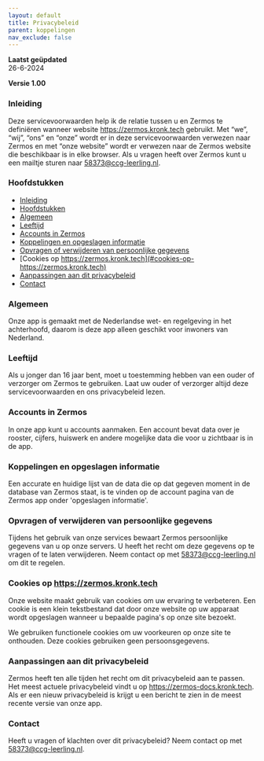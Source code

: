 ```yaml
---
layout: default
title: Privacybeleid
parent: koppelingen
nav_exclude: false
---
```


**Laatst geüpdated**  
26-6-2024

**Versie 1.00**

### Inleiding
Deze servicevoorwaarden help ik de relatie tussen u en Zermos te definiëren wanneer website https://zermos.kronk.tech gebruikt. Met “we”, “wij”, “ons” en “onze” wordt er in deze servicevoorwaarden verwezen naar Zermos en met “onze website” wordt er verwezen naar de Zermos website die beschikbaar is in elke browser. Als u vragen heeft over Zermos kunt u een mailtje sturen naar 58373@ccg-leerling.nl.

### Hoofdstukken
- [Inleiding](#inleiding)
- [Hoofdstukken](#hoofdstukken)
- [Algemeen](#algemeen)
- [Leeftijd](#leeftijd)
- [Accounts in Zermos](#accounts-in-zermos)
- [Koppelingen en opgeslagen informatie](#koppelingen-en-opgeslagen-informatie)
- [Opvragen of verwijderen van persoonlijke gegevens](#opvragen-of-verwijderen-van-persoonlijke-gegevens)
- [Cookies op https://zermos.kronk.tech](#cookies-op-https://zermos.kronk.tech)
- [Aanpassingen aan dit privacybeleid](#aanpassingen-aan-dit-privacybeleid)
- [Contact](#contact)

### Algemeen
Onze app is gemaakt met de Nederlandse wet- en regelgeving in het achterhoofd, daarom is deze app alleen geschikt voor inwoners van Nederland.

### Leeftijd
Als u jonger dan 16 jaar bent, moet u toestemming hebben van een ouder of verzorger om Zermos te gebruiken. Laat uw ouder of verzorger altijd deze servicevoorwaarden en ons privacybeleid lezen.

### Accounts in Zermos
In onze app kunt u accounts aanmaken. Een account bevat data over je rooster, cijfers, huiswerk en andere mogelijke data die voor u zichtbaar is in de app.

### Koppelingen en opgeslagen informatie
Een accurate en huidige lijst van de data die op dat gegeven moment in de database van Zermos staat, is te vinden op de account pagina van de Zermos app onder 'opgeslagen informatie'.

### Opvragen of verwijderen van persoonlijke gegevens
Tijdens het gebruik van onze services bewaart Zermos persoonlijke gegevens van u op onze servers. U heeft het recht om deze gegevens op te vragen of te laten verwijderen. Neem contact op met 58373@ccg-leerling.nl om dit te regelen.

### Cookies op https://zermos.kronk.tech
Onze website maakt gebruik van cookies om uw ervaring te verbeteren. Een cookie is een klein tekstbestand dat door onze website op uw apparaat wordt opgeslagen wanneer u bepaalde pagina's op onze site bezoekt.

We gebruiken functionele cookies om uw voorkeuren op onze site te onthouden. Deze cookies gebruiken geen persoonsgegevens.

### Aanpassingen aan dit privacybeleid
Zermos heeft ten alle tijden het recht om dit privacybeleid aan te passen. Het meest actuele privacybeleid vindt u op https://zermos-docs.kronk.tech. Als er een nieuw privacybeleid is krijgt u een bericht te zien in de meest recente versie van onze app.

### Contact
Heeft u vragen of klachten over dit privacybeleid? Neem contact op met 58373@ccg-leerling.nl.
